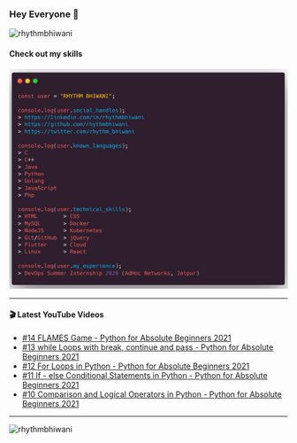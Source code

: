 ### Hey Everyone 👋

<p align="left"><img src="https://komarev.com/ghpvc/?username=rhythmbhiwani" alt="rhythmbhiwani" /></p>

#### Check out my skills

![GitHub Profile](https://github.com/rhythmbhiwani/rhythmbhiwani/blob/master/user_profile.png)

---

#### 🎬 Latest YouTube Videos
<!-- YOUTUBE:START -->
- [#14 FLAMES Game - Python for Absolute Beginners 2021](https://www.youtube.com/watch?v=_zFw7p_lY4Y)
- [#13 while Loops with break, continue and pass - Python for Absolute Beginners 2021](https://www.youtube.com/watch?v=IyFElGhb0KM)
- [#12 For Loops in Python - Python for Absolute Beginners 2021](https://www.youtube.com/watch?v=0FOe0Sixqak)
- [#11 If - else Conditional Statements in Python - Python for Absolute Beginners 2021](https://www.youtube.com/watch?v=a-K_OMMHJds)
- [#10 Comparison and Logical Operators in Python - Python for Absolute Beginners 2021](https://www.youtube.com/watch?v=3SYxOri3JIc)
<!-- YOUTUBE:END -->

---

<p align="left"><img src="https://github-readme-stats.vercel.app/api?username=rhythmbhiwani&show_icons=true&hide_border=true&count_private=true" alt="rhythmbhiwani" /></p>
